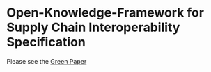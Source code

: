# Open-Knowledge-Framework for Supply Chain Interoperability Specification

Please see the [Green Paper](/green-paper.md)
